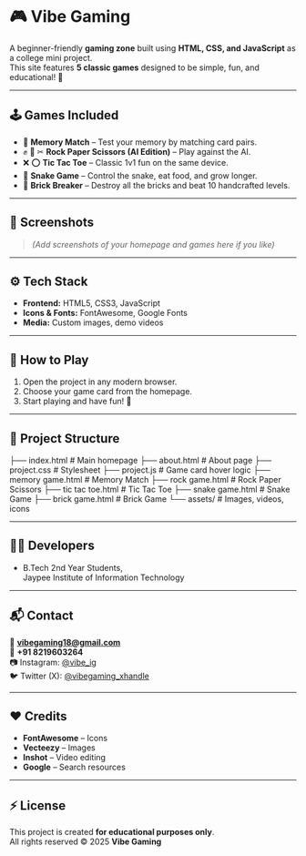 # 🎮 Vibe Gaming  

A beginner-friendly **gaming zone** built using **HTML, CSS, and JavaScript** as a college mini project.  
This site features **5 classic games** designed to be simple, fun, and educational! 🚀  

---

## 🕹 Games Included
- 🧠 **Memory Match** – Test your memory by matching card pairs.  
- ✊ 📄 ✂ **Rock Paper Scissors (AI Edition)** – Play against the AI.  
- ❌ ⭕ **Tic Tac Toe** – Classic 1v1 fun on the same device.  
- 🐍 **Snake Game** – Control the snake, eat food, and grow longer.  
- 🧱 **Brick Breaker** – Destroy all the bricks and beat 10 handcrafted levels.  

---

## 📸 Screenshots
> _(Add screenshots of your homepage and games here if you like)_  

---

## ⚙️ Tech Stack
- **Frontend:** HTML5, CSS3, JavaScript  
- **Icons & Fonts:** FontAwesome, Google Fonts  
- **Media:** Custom images, demo videos  

---

## 🚀 How to Play
1. Open the project in any modern browser.  
2. Choose your game card from the homepage.  
3. Start playing and have fun! 🎉  

---

## 📂 Project Structure
├── index.html # Main homepage
├── about.html # About page
├── project.css # Stylesheet
├── project.js # Game card hover logic
├── memory game.html # Memory Match
├── rock game.html # Rock Paper Scissors
├── tic tac toe.html # Tic Tac Toe
├── snake game.html # Snake Game
├── brick game.html # Brick Game
└── assets/ # Images, videos, icons

---

## 👨‍💻 Developers
- B.Tech 2nd Year Students,  
  Jaypee Institute of Information Technology  

---

## 📬 Contact
📧 **vibegaming18@gmail.com**  
📱 **+91 8219603264**  
📷 Instagram: [@vibe_ig](https://instagram.com/)  
🐦 Twitter (X): [@vibegaming_xhandle](https://twitter.com/)  

---

## ❤️ Credits
- **FontAwesome** – Icons  
- **Vecteezy** – Images  
- **Inshot** – Video editing  
- **Google** – Search resources  

---

## ⚡ License
This project is created **for educational purposes only**.  
All rights reserved © 2025 **Vibe Gaming**  
